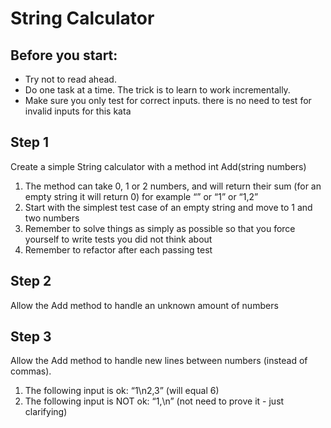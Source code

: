 # String Calculator

## Before you start: 

- Try not to read ahead.
- Do one task at a time. The trick is to learn to work incrementally.
- Make sure you only test for correct inputs. there is no need to test for invalid inputs for this kata


## Step 1
Create a simple String calculator with a method int Add(string numbers)

1. The method can take 0, 1 or 2 numbers, and will return their sum (for an empty string it will return 0) for example “” or “1” or “1,2”
2. Start with the simplest test case of an empty string and move to 1 and two numbers
3. Remember to solve things as simply as possible so that you force yourself to write tests you did not think about
4. Remember to refactor after each passing test

## Step 2
Allow the Add method to handle an unknown amount of numbers

## Step 3
Allow the Add method to handle new lines between numbers (instead of commas).

1. The following input is ok:  “1\n2,3”  (will equal 6)
2. The following input is NOT ok:  “1,\n” (not need to prove it - just clarifying)
